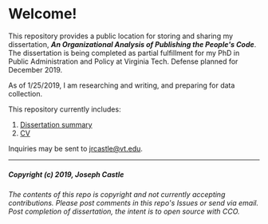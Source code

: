 # Welcome!
This repository provides a public location for storing and sharing my dissertation, ***An Organizational Analysis of Publishing the People's Code***. The dissertation is being completed as partial fulfillment for my PhD in Public Administration and Policy at Virginia Tech. Defense planned for December 2019.

As of 1/25/2019, I am researching and writing, and preparing for data collection.

This repository currently includes:
1. [Dissertation summary](https://github.com/jcastle/dissertation_publishingOSS/blob/master/Summary/DissertationSummary.md)
2. [CV](https://github.com/jcastle/dissertation_publishingOSS/blob/master/CV.pdf)

Inquiries may be sent to jrcastle@vt.edu.


---

##### Copyright (c) 2019, Joseph Castle #####

###### The contents of this repo is copyright and not currently accepting contributions. Please post comments in this repo's Issues or send via email. Post completion of dissertation, the intent is to open source with CCO. ######
